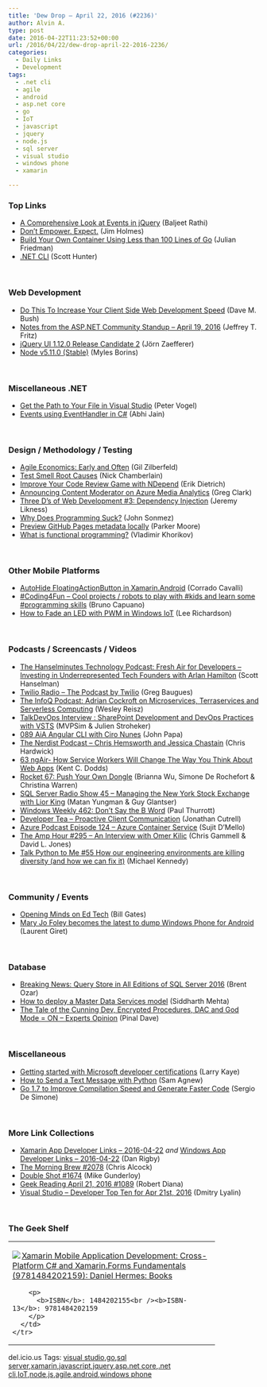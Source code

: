 ```yaml
---
title: 'Dew Drop – April 22, 2016 (#2236)'
author: Alvin A.
type: post
date: 2016-04-22T11:23:52+00:00
url: /2016/04/22/dew-drop-april-22-2016-2236/
categories:
  - Daily Links
  - Development
tags:
  - .net cli
  - agile
  - android
  - asp.net core
  - go
  - IoT
  - javascript
  - jquery
  - node.js
  - sql server
  - visual studio
  - windows phone
  - xamarin

---
```

### <a name="top"></a>Top Links

  * <a href="http://www.sitepoint.com/comprehensive-events-jquery/" target="_blank">A Comprehensive Look at Events in jQuery</a> (Baljeet Rathi)
  * <a href="http://feedproxy.google.com/~r/Frazzleddad/~3/bcmdoHhV_d0/dont-empower-expect.html" target="_blank">Don&#8217;t Empower. Expect.</a> (Jim Holmes)
  * <a href="http://www.infoq.com/articles/build-a-container-golang?utm_campaign=infoq_content&utm_source=infoq&utm_medium=feed&utm_term=global" target="_blank">Build Your Own Container Using Less than 100 Lines of Go</a> (Julian Friedman)
  * <a href="https://channel9.msdn.com/Events/DevDays/DevDays-Latam-2016/NET-CLI?WT.mc_id=DX_MVP4025064" target="_blank">.NET CLI</a> (Scott Hunter)

&nbsp;

### <a name="web"></a>Web Development

  * <a href="http://blog.dmbcllc.com/do-this-to-increase-your-client-side-web-development-speed/" target="_blank">Do This To Increase Your Client Side Web Development Speed</a> (Dave M. Bush)
  * <a href="https://blogs.msdn.microsoft.com/webdev/2016/04/21/notes-from-the-asp-net-community-standup-april-19-2016/" target="_blank">Notes from the ASP.NET Community Standup – April 19, 2016</a> (Jeffrey T. Fritz)
  * <a href="http://blog.jqueryui.com/2016/04/jquery-ui-1-12-0-release-candidate-2/" target="_blank">jQuery UI 1.12.0 Release Candidate 2</a> (Jörn Zaefferer)
  * <a href="https://nodejs.org/en/blog/release/v5.11.0" target="_blank">Node v5.11.0 (Stable)</a> (Myles Borins)

&nbsp;

### <a name="dotnet"></a>Miscellaneous .NET

  * <a href="https://visualstudiomagazine.com/blogs/tool-tracker/2015/12/path-to-file-in-visual-studio.aspx" target="_blank">Get the Path to Your File in Visual Studio</a> (Peter Vogel)
  * <a href="http://www.abhijainsblog.com/2016/04/events-using-eventhandler-in-csharp.html" target="_blank">Events using EventHandler in C#</a> (Abhi Jain)

&nbsp;

### <a name="design"></a>Design / Methodology / Testing

  * <a href="http://feedproxy.google.com/~r/gilzilberfeld/~3/4NA_4I8y4mA/agile-economics-early-and-often.html" target="_blank">Agile Economics: Early and Often</a> (Gil Zilberfeld)
  * <a href="http://buildplease.com/itmvc/testsmells/" target="_blank">Test Smell Root Causes</a> (Nick Chamberlain)
  * <a href="http://blog.ndepend.com/improve-code-review-ndepend/" target="_blank">Improve Your Code Review Game with NDepend</a> (Erik Dietrich)
  * <a href="https://azure.microsoft.com/blog/content-moderator-azure-media-analytics/" target="_blank">Announcing Content Moderator on Azure Media Analytics</a> (Greg Clark)
  * <a href="http://developer.telerik.com/featured/three-ds-web-development-3-dependency-injection/" target="_blank">Three D’s of Web Development #3: Dependency Injection</a> (Jeremy Likness)
  * <a href="http://simpleprogrammer.com/2016/04/21/why-does-programming-suck/" target="_blank">Why Does Programming Suck?</a> (John Sonmez)
  * <a href="https://github.com/blog/2154-preview-github-pages-metadata-locally" target="_blank">Preview GitHub Pages metadata locally</a> (Parker Moore)
  * <a href="http://enterprisecraftsmanship.com/2016/04/21/what-is-functional-programming/" target="_blank">What is functional programming?</a> (Vladimir Khorikov)

&nbsp;

### <a name="mobile"></a>Other Mobile Platforms

  * <a href="http://codeworks.it/blog/?p=460" target="_blank">AutoHide FloatingActionButton in Xamarin.Android</a> (Corrado Cavalli)
  * <a href="http://feedproxy.google.com/~r/elbruno/~3/fMDeo-z90ls/" target="_blank">#Coding4Fun – Cool projects / robots to play with #kids and learn some #programming skills</a> (Bruno Capuano)
  * <a href="http://www.leerichardson.com/2016/04/how-to-fade-led-with-pwm-in-windows-iot.html" target="_blank">How to Fade an LED with PWM in Windows IoT</a> (Lee Richardson)

&nbsp;

### <a name="podcasts"></a>Podcasts / Screencasts / Videos

  * <a href="http://www.hanselminutes.com/524/investing-in-underrepresented-tech-founders-with-arlan-hamilton" target="_blank">The Hanselminutes Technology Podcast: Fresh Air for Developers &#8211; Investing in Underrepresented Tech Founders with Arlan Hamilton</a> (Scott Hanselman)
  * <a href="http://twilioinc.wpengine.com/2016/04/twilio-podcast.html" target="_blank">Twilio Radio – The Podcast by Twilio</a> (Greg Baugues)
  * <a href="http://www.infoq.com/articles/podcast-adrian-cockcroft?utm_campaign=infoq_content&utm_source=infoq&utm_medium=feed&utm_term=global" target="_blank">The InfoQ Podcast: Adrian Cockroft on Microservices, Terraservices and Serverless Computing</a> (Wesley Reisz)
  * <a href="https://channel9.msdn.com/Blogs/TalkDevOps/TalkDevOps-Interview--SharePoint-Development-and-DevOps-Practices-with-VSTS?WT.mc_id=DX_MVP4025064" target="_blank">TalkDevOps Interview : SharePoint Development and DevOps Practices with VSTS</a> (MVPSim & Julien Stroheker)
  * <a href="https://devchat.tv/adventures-in-angular/089-aia-angular-cli-with-ciro-nunes" target="_blank">089 AiA Angular CLI with Ciro Nunes</a> (John Papa)
  * <a href="http://nerdist.libsyn.com/chris-hemsworth-and-jessica-chastain" target="_blank">The Nerdist Podcast &#8211; Chris Hemsworth and Jessica Chastain</a> (Chris Hardwick)
  * <a href="http://audio.angularair.com/e/63-ngair-how-service-workers-will-change-the-way-you-think-about-web-apps/" target="_blank">63 ngAir- How Service Workers Will Change The Way You Think About Web Apps</a> (Kent C. Dodds)
  * <a href="http://relay.fm/rocket/67" target="_blank">Rocket 67: Push Your Own Dongle</a> (Brianna Wu, Simone De Rochefort & Christina Warren)
  * <a href="http://www.sqlserverradio.com/lior-king/" target="_blank">SQL Server Radio Show 45 – Managing the New York Stock Exchange with Lior King</a> (Matan Yungman & Guy Glantser)
  * <a href="https://www.thurrott.com/podcasts/66586/windows-weekly-462-dont-say-b-word" target="_blank">Windows Weekly 462: Don’t Say the B Word</a> (Paul Thurrott)
  * <a href="http://feedproxy.google.com/~r/DeveloperTea/~3/yk5XbjiIjr0/36023-proactive-client-communication" target="_blank">Developer Tea &#8211; Proactive Client Communication</a> (Jonathan Cutrell)
  * <a href="http://azpodcast.azurewebsites.net/post/Episode-124-Azure-Container-Service" target="_blank">Azure Podcast Episode 124 &#8211; Azure Container Service</a> (Sujit D&#8217;Mello)
  * <a href="http://feedproxy.google.com/~r/TheAmpHour/~3/DZ4lKRgXlhI/" target="_blank">The Amp Hour #295 – An Interview with Omer Kilic</a> (Chris Gammell & David L. Jones)
  * <a href="https://talkpython.fm/episodes/show/55/how-our-engineering-environments-are-killing-diversity-and-how-we-can-fix-it" target="_blank">Talk Python to Me #55 How our engineering environments are killing diversity (and how we can fix it)</a> (Michael Kennedy)

&nbsp;

### <a name="events"></a>Community / Events

  * <a href="https://www.gatesnotes.com/Education/Tech-for-Teaching" target="_blank">Opening Minds on Ed Tech</a> (Bill Gates)
  * <a href="http://feedproxy.google.com/~r/winbetadotorg/~3/TlkNp9Tkbrg/mary-jo-foley-becomes-latest-dump-windows-phone-android" target="_blank">Mary Jo Foley becomes the latest to dump Windows Phone for Android</a> (Laurent Giret)

&nbsp;

### <a name="sql"></a>Database

  * <a href="http://feedproxy.google.com/~r/BrentOzar-SqlServerDba/~3/Z3eNITEJd2g/" target="_blank">Breaking News: Query Store in All Editions of SQL Server 2016</a> (Brent Ozar)
  * <a href="http://feedproxy.google.com/~r/MSSQLTips-LatestSqlServerTips/~3/6hGsHPILrRE/tip.asp" target="_blank">How to deploy a Master Data Services model</a> (Siddharth Mehta)
  * <a href="http://blog.sqlauthority.com/2016/04/22/tale-cunning-dev-encrypted-procedures-dac-god-mode-experts-opinion/" target="_blank">The Tale of the Cunning Dev, Encrypted Procedures, DAC and God Mode = ON – Experts Opinion</a> (Pinal Dave)

&nbsp;

### <a name="misc"></a>Miscellaneous

  * <a href="http://www.microsoft.com/en-gb/developers/articles/week04apr16/getting-started-with-microsoft-developer-certifications" target="_blank">Getting started with Microsoft developer certifications</a> (Larry Kaye)
  * <a href="http://twilioinc.wpengine.com/2016/04/how-to-send-a-text-message-with-python.html" target="_blank">How to Send a Text Message with Python</a> (Sam Agnew)
  * <a href="http://www.infoq.com/news/2016/04/go-17-toolchain-improvements?utm_campaign=infoq_content&utm_source=infoq&utm_medium=feed&utm_term=global" target="_blank">Go 1.7 to Improve Compilation Speed and Generate Faster Code</a> (Sergio De Simone)

&nbsp;

### <a name="links"></a>More Link Collections

  * <a href="http://allaboutxamarin.com/2016/04/xamarin-app-developer-links-2016-04-22/" target="_blank">Xamarin App Developer Links &#8211; 2016-04-22</a> _and_ <a href="http://windowsappdev.com/2016/04/windows-app-developer-links-2016-04-22/" target="_blank">Windows App Developer Links &#8211; 2016-04-22</a> (Dan Rigby)
  * <a href="http://feedproxy.google.com/~r/ReflectivePerspective/~3/PsuQ-IsZCNY/" target="_blank">The Morning Brew #2078</a> (Chris Alcock)
  * <a href="http://afreshcup.com/home/2016/4/21/double-shot-1674.html" target="_blank">Double Shot #1674</a> (Mike Gunderloy)
  * <a href="http://feeds.regulargeek.com/~r/RegularGeek/~3/lXQidGWnzZY/" target="_blank">Geek Reading April 21, 2016 #1089</a> (Robert Diana)
  * <a href="http://www.lyalin.com/2016/04/21/visual-studio-developer-top-ten-for-apr-21st-2016/" target="_blank">Visual Studio – Developer Top Ten for Apr 21st, 2016</a> (Dmitry Lyalin)

&nbsp;

### <a name="shelf"></a>The Geek Shelf

<div id="scid:7dc1bd33-94bd-46fd-a20b-0131235bcd47:6c742133-9788-40ad-b553-35443edd94f3" class="wlWriterEditableSmartContent" style="float: none; padding-bottom: 0px; padding-top: 0px; padding-left: 0px; margin: 0px; display: inline; padding-right: 0px">
  <table cellspacing="0" cellpadding="2" width="400" border="0" unselectable="on">
    <tr>
      <td valign="top" width="400">
        <p>
          <a title="Xamarin Mobile Application Development: Cross-Platform C# and Xamarin.Forms Fundamentals (9781484202159): Daniel Hermes: Books" href="http://www.amazon.com/exec/obidos/ASIN/1484202155/amavin-20"><img data-recalc-dims="1" decoding="async" src="https://i0.wp.com/images.amazon.com/images/P/1484202155.01.MZZZZZZZ.jpg?w=660" border="0" align="left" style="float:left" />Xamarin Mobile Application Development: Cross-Platform C# and Xamarin.Forms Fundamentals (9781484202159): Daniel Hermes: Books</a>
        </p>
        
        <p>
          <b>ISBN</b>: 1484202155<br /><b>ISBN-13</b>: 9781484202159
        </p>
      </td>
    </tr>
  </table>
</div>

<div id="scid:0767317B-992E-4b12-91E0-4F059A8CECA8:b92c4c48-6c6f-47f2-b07e-39077dc1441c" class="wlWriterEditableSmartContent" style="float: none; padding-bottom: 0px; padding-top: 0px; padding-left: 0px; margin: 0px; display: inline; padding-right: 0px">
  del.icio.us Tags: <a href="http://del.icio.us/popular/visual+studio" rel="tag">visual studio</a>,<a href="http://del.icio.us/popular/go" rel="tag">go</a>,<a href="http://del.icio.us/popular/sql+server" rel="tag">sql server</a>,<a href="http://del.icio.us/popular/xamarin" rel="tag">xamarin</a>,<a href="http://del.icio.us/popular/javascript" rel="tag">javascript</a>,<a href="http://del.icio.us/popular/jquery" rel="tag">jquery</a>,<a href="http://del.icio.us/popular/asp.net+core" rel="tag">asp.net core</a>,<a href="http://del.icio.us/popular/.net+cli" rel="tag">.net cli</a>,<a href="http://del.icio.us/popular/IoT" rel="tag">IoT</a>,<a href="http://del.icio.us/popular/node.js" rel="tag">node.js</a>,<a href="http://del.icio.us/popular/agile" rel="tag">agile</a>,<a href="http://del.icio.us/popular/android" rel="tag">android</a>,<a href="http://del.icio.us/popular/windows+phone" rel="tag">windows phone</a>
</div>